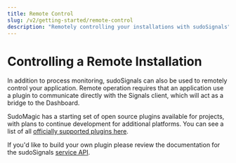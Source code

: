 ```yaml
---
title: Remote Control
slug: /v2/getting-started/remote-control
description: "Remotely controlling your installations with sudoSignals"
---
```


# Controlling a Remote Installation

In addition to process monitoring, sudoSignals can also be used to remotely control your application. Remote operation requires that an application use a plugin to communicate directly with the Signals client, which will act as a bridge to the Dashboard.

SudoMagic has a starting set of open source plugins available for projects, with plans to continue development for additional platforms. You can see a list of all [officially supported plugins here](/v2/plugins).

If you'd like to build your own plugin please review the documentation for the sudoSignals [service API](/v2/api).
